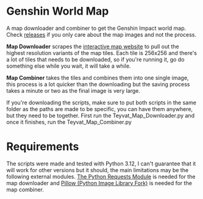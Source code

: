 # Genshin World Map
A map downloader and combiner to get the Genshin Impact world map.
Check [releases](https://github.com/RedCraft86/Genshin_World_Map/releases) if you only care about the map images and not the process.

**Map Downloader** scrapes the [interactive map website](https://genshin-impact-map.appsample.com/#) to pull out the highest resolution variants of the map tiles. Each tile is 256x256 and there's a lot of tiles that needs to be downloaded, so if you're running it, go do something else while you wait, it will take a while. 

**Map Combiner** takes the tiles and combines them into one single image, this process is a lot quicker than the downloading but the saving process takes a minute or two as the final image is very large.

If you're downloading the scripts, make sure to put both scripts in the same folder as the paths are made to be specific, you can have them anywhere, but they need to be together. First run the Teyvat_Map_Downloader.py and once it finishes, run the Teyvat_Map_Combiner.py

# Requirements 
The scripts were made and tested with Python 3.12, I can't guarantee that it will work for other versions but it should, the main limitations may be the following external modules.
[The Python Requests Module](https://pypi.org/project/requests/) is needed for the map downloader and [Pillow (Python Image Library Fork)](https://pillow.readthedocs.io/en/stable/installation.html) is needed for the map combiner.
